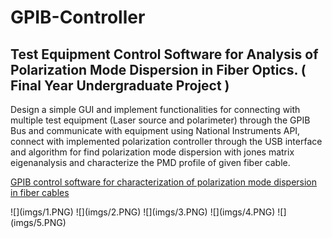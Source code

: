 # GPIB-Controller
<h2>Test Equipment Control Software for Analysis of Polarization Mode Dispersion in Fiber Optics. ( Final Year Undergraduate Project )</h2>
</p>Design a simple GUI and implement functionalities for connecting with multiple test equipment (Laser source and polarimeter) through the GPIB Bus and communicate with equipment using National Instruments API, connect with implemented polarization controller through the USB interface and algorithm for find polarization mode dispersion with jones matrix eigenanalysis and characterize the PMD profile of given fiber cable.</p>
<p><a href="https://sites.google.com/sltc.lk/pmd-characterizer">GPIB control software for characterization of polarization mode dispersion in fiber cables</a></p>
![](imgs/1.PNG)
![](imgs/2.PNG)
![](imgs/3.PNG)
![](imgs/4.PNG)
![](imgs/5.PNG)

